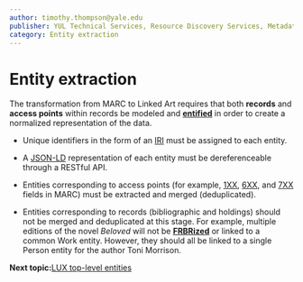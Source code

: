 ```yaml
---
author: timothy.thompson@yale.edu
publisher: YUL Technical Services, Resource Discovery Services, Metadata Services Unit
category: Entity extraction
---
```


# Entity extraction

The transformation from MARC to Linked Art requires that both **records** and **access points** within records be modeled and **[entified](../glossary/entification.md)** in order to create a normalized representation of the data.

-   Unique identifiers in the form of an [IRI](https://en.wikipedia.org/wiki/Internationalized_Resource_Identifier) must be assigned to each entity.

-   A [JSON-LD](https://json-ld.org/) representation of each entity must be dereferenceable through a RESTful API.

-   Entities corresponding to access points \(for example, [1XX](https://www.loc.gov/marc/bibliographic/bd1xx.html), [6XX](https://www.loc.gov/marc/bibliographic/bd6xx.html), and [7XX](https://www.loc.gov/marc/bibliographic/bd70x75x.html) fields in MARC\) must be extracted and merged \(deduplicated\).

-   Entities corresponding to records \(bibliographic and holdings\) should not be merged and deduplicated at this stage. For example, multiple editions of the novel *Beloved* will not be **[FRBRized](../glossary/frbr.md)** or linked to a common Work entity. However, they should all be linked to a single Person entity for the author Toni Morrison.


**Next topic:**[LUX top-level entities](../concepts/lux_top-level_entities.md)

